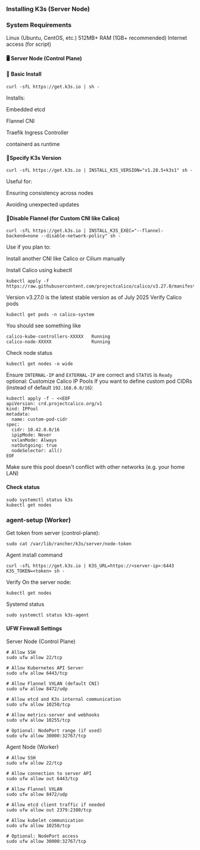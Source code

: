### Installing K3s (Server Node)
### System Requirements
Linux (Ubuntu, CentOS, etc.)
512MB+ RAM (1GB+ recommended)
Internet access (for script)
#### 🖥️ Server Node (Control Plane)
#### 🔹 Basic Install
```
curl -sfL https://get.k3s.io | sh -
```
Installs:

Embedded etcd

Flannel CNI

Traefik Ingress Controller

containerd as runtime

#### 🔹Specify K3s Version
```
curl -sfL https://get.k3s.io | INSTALL_K3S_VERSION="v1.28.5+k3s1" sh -
```
Useful for:

Ensuring consistency across nodes

Avoiding unexpected updates

#### 🔹Disable Flannel (for Custom CNI like Calico)
```
curl -sfL https://get.k3s.io | INSTALL_K3S_EXEC="--flannel-backend=none --disable-network-policy" sh -
```
Use if you plan to:

Install another CNI like Calico or Cilium manually

Install Calico using kubectl
```
kubectl apply -f https://raw.githubusercontent.com/projectcalico/calico/v3.27.0/manifests/calico.yaml
```
 Version v3.27.0 is the latest stable version as of July 2025
 Verify Calico pods
 ```
kubectl get pods -n calico-system
```
You should see something like
```
calico-kube-controllers-XXXXX   Running
calico-node-XXXXX               Running
```
Check node status
```
kubectl get nodes -o wide
```
Ensure `INTERNAL-IP` and `EXTERNAL-IP` are correct and `STATUS` is `Ready`
optional: Customize Calico IP Pools
If you want to define custom pod CIDRs (instead of default `192.168.0.0/16`):
```
kubectl apply -f - <<EOF
apiVersion: crd.projectcalico.org/v1
kind: IPPool
metadata:
  name: custom-pod-cidr
spec:
  cidr: 10.42.0.0/16
  ipipMode: Never
  vxlanMode: Always
  natOutgoing: true
  nodeSelector: all()
EOF
```
Make sure this pool doesn't conflict with other networks (e.g. your home LAN)

#### Check status
```
sudo systemctl status k3s
kubectl get nodes
```
### agent-setup (Worker)
Get token from server (control-plane):
```
sudo cat /var/lib/rancher/k3s/server/node-token
```
Agent install command
```
curl -sfL https://get.k3s.io | K3S_URL=https://<server-ip>:6443 K3S_TOKEN=<token> sh -
```
Verify
On the server node:
```
kubectl get nodes
```
Systemd status
```
sudo systemctl status k3s-agent
```
#### UFW Firewall Settings
Server Node (Control Plane)
```
# Allow SSH
sudo ufw allow 22/tcp

# Allow Kubernetes API Server
sudo ufw allow 6443/tcp

# Allow Flannel VXLAN (default CNI)
sudo ufw allow 8472/udp

# Allow etcd and K3s internal communication
sudo ufw allow 10250/tcp

# Allow metrics-server and webhooks
sudo ufw allow 10255/tcp

# Optional: NodePort range (if used)
sudo ufw allow 30000:32767/tcp
```
Agent Node (Worker)
```
# Allow SSH
sudo ufw allow 22/tcp

# Allow connection to server API
sudo ufw allow out 6443/tcp

# Allow Flannel VXLAN
sudo ufw allow 8472/udp

# Allow etcd client traffic if needed
sudo ufw allow out 2379:2380/tcp

# Allow kubelet communication
sudo ufw allow 10250/tcp

# Optional: NodePort access
sudo ufw allow 30000:32767/tcp
```
